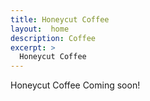 ```yaml
---
title: Honeycut Coffee
layout:  home
description: Coffee
excerpt: >
  Honeycut Coffee
---
```


Honeycut Coffee Coming soon!

